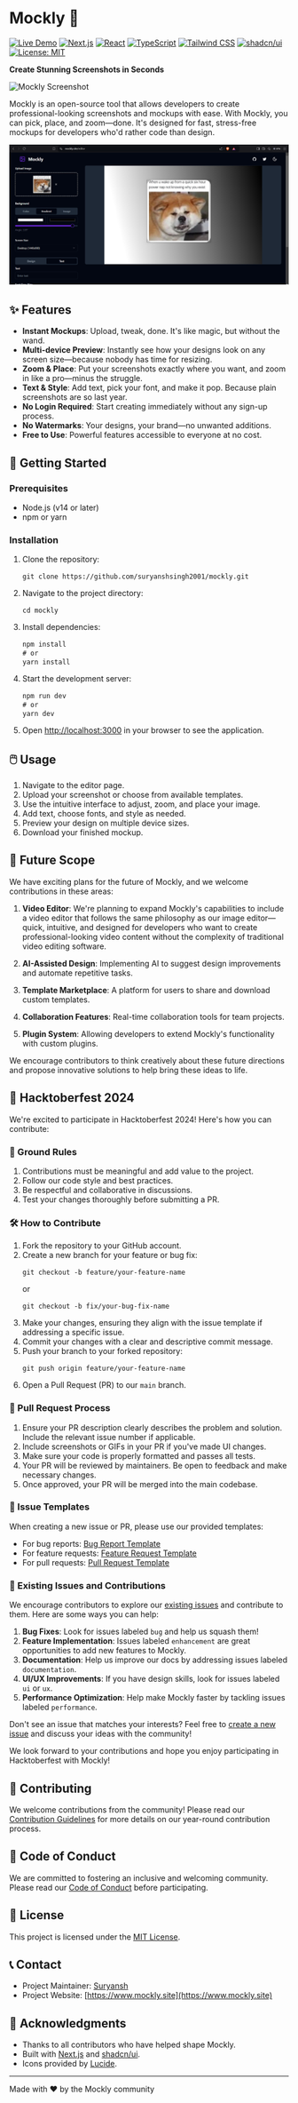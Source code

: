 # Mockly 🎨
[![Live Demo](https://img.shields.io/badge/demo-online-green.svg)](https://www.mockly.site)
[![Next.js](https://img.shields.io/badge/Next.js-13.0-blueviolet.svg)](https://nextjs.org/)
[![React](https://img.shields.io/badge/React-18.0-blue.svg)](https://reactjs.org/)
[![TypeScript](https://img.shields.io/badge/TypeScript-4.9-blue.svg)](https://www.typescriptlang.org/)
[![Tailwind CSS](https://img.shields.io/badge/Tailwind%20CSS-3.3-blue.svg)](https://tailwindcss.com/)
[![shadcn/ui](https://img.shields.io/badge/shadcn%2Fui-latest-blue.svg)](https://ui.shadcn.com/)
[![License: MIT](https://img.shields.io/badge/License-MIT-yellow.svg)](https://opensource.org/licenses/MIT)


**Create Stunning Screenshots in Seconds**

![Mockly Screenshot](public/showcase-dark.png)

Mockly is an open-source tool that allows developers to create professional-looking screenshots and mockups with ease. With Mockly, you can pick, place, and zoom—done. It's designed for fast, stress-free mockups for developers who'd rather code than design.

![Sample image edit](public/mockly-demo.png)

## ✨ Features

- **Instant Mockups**: Upload, tweak, done. It's like magic, but without the wand.
- **Multi-device Preview**: Instantly see how your designs look on any screen size—because nobody has time for resizing.
- **Zoom & Place**: Put your screenshots exactly where you want, and zoom in like a pro—minus the struggle.
- **Text & Style**: Add text, pick your font, and make it pop. Because plain screenshots are so last year.
- **No Login Required**: Start creating immediately without any sign-up process.
- **No Watermarks**: Your designs, your brand—no unwanted additions.
- **Free to Use**: Powerful features accessible to everyone at no cost.

## 🚀 Getting Started

### Prerequisites

- Node.js (v14 or later)
- npm or yarn

### Installation

1. Clone the repository:
   ```
   git clone https://github.com/suryanshsingh2001/mockly.git
   ```

2. Navigate to the project directory:
   ```
   cd mockly
   ```

3. Install dependencies:
   ```
   npm install
   # or
   yarn install
   ```

4. Start the development server:
   ```
   npm run dev
   # or
   yarn dev
   ```

5. Open [http://localhost:3000](http://localhost:3000) in your browser to see the application.

## 🖱️ Usage

1. Navigate to the editor page.
2. Upload your screenshot or choose from available templates.
3. Use the intuitive interface to adjust, zoom, and place your image.
4. Add text, choose fonts, and style as needed.
5. Preview your design on multiple device sizes.
6. Download your finished mockup.

## 🔮 Future Scope

We have exciting plans for the future of Mockly, and we welcome contributions in these areas:

1. **Video Editor**: We're planning to expand Mockly's capabilities to include a video editor that follows the same philosophy as our image editor—quick, intuitive, and designed for developers who want to create professional-looking video content without the complexity of traditional video editing software.

2. **AI-Assisted Design**: Implementing AI to suggest design improvements and automate repetitive tasks.

3. **Template Marketplace**: A platform for users to share and download custom templates.

4. **Collaboration Features**: Real-time collaboration tools for team projects.

5. **Plugin System**: Allowing developers to extend Mockly's functionality with custom plugins.

We encourage contributors to think creatively about these future directions and propose innovative solutions to help bring these ideas to life.

## 🎉 Hacktoberfest 2024

We're excited to participate in Hacktoberfest 2024! Here's how you can contribute:

### 📜 Ground Rules

1. Contributions must be meaningful and add value to the project.
2. Follow our code style and best practices.
3. Be respectful and collaborative in discussions.
4. Test your changes thoroughly before submitting a PR.

### 🛠️ How to Contribute

1. Fork the repository to your GitHub account.
2. Create a new branch for your feature or bug fix:
   ```
   git checkout -b feature/your-feature-name
   ```
   or
   ```
   git checkout -b fix/your-bug-fix-name
   ```
3. Make your changes, ensuring they align with the issue template if addressing a specific issue.
4. Commit your changes with a clear and descriptive commit message.
5. Push your branch to your forked repository:
   ```
   git push origin feature/your-feature-name
   ```
6. Open a Pull Request (PR) to our `main` branch.

### 🔄 Pull Request Process

1. Ensure your PR description clearly describes the problem and solution. Include the relevant issue number if applicable.
2. Include screenshots or GIFs in your PR if you've made UI changes.
3. Make sure your code is properly formatted and passes all tests.
4. Your PR will be reviewed by maintainers. Be open to feedback and make necessary changes.
5. Once approved, your PR will be merged into the main codebase.

### 📝 Issue Templates

When creating a new issue or PR, please use our provided templates:

- For bug reports: [Bug Report Template](.github/ISSUE_TEMPLATE/bug_report.md)
- For feature requests: [Feature Request Template](.github/ISSUE_TEMPLATE/feature_request.md)
- For pull requests: [Pull Request Template](.github/PULL_REQUEST_TEMPLATE.md)

### 🐛 Existing Issues and Contributions

We encourage contributors to explore our [existing issues](https://github.com/suryanshsingh2001/mockly/issues) and contribute to them. Here are some ways you can help:

1. **Bug Fixes**: Look for issues labeled `bug` and help us squash them!
2. **Feature Implementation**: Issues labeled `enhancement` are great opportunities to add new features to Mockly.
3. **Documentation**: Help us improve our docs by addressing issues labeled `documentation`.
4. **UI/UX Improvements**: If you have design skills, look for issues labeled `ui` or `ux`.
5. **Performance Optimization**: Help make Mockly faster by tackling issues labeled `performance`.

Don't see an issue that matches your interests? Feel free to [create a new issue](https://github.com/suryanshsingh2001/mockly/issues/new/choose) and discuss your ideas with the community!

We look forward to your contributions and hope you enjoy participating in Hacktoberfest with Mockly!

## 👥 Contributing

We welcome contributions from the community! Please read our [Contribution Guidelines](CONTRIBUTING.md) for more details on our year-round contribution process.

## 🤝 Code of Conduct

We are committed to fostering an inclusive and welcoming community. Please read our [Code of Conduct](CODE_OF_CONDUCT.md) before participating.

## 📄 License

This project is licensed under the [MIT License](LICENSE).

## 📞 Contact

- Project Maintainer: [Suryansh](https://www.linkedin.com/in/suryanshsingh2001/)
- Project Website: [https://www.mockly.site](https://www.mockly.site)

## 🙏 Acknowledgments

- Thanks to all contributors who have helped shape Mockly.
- Built with [Next.js](https://nextjs.org/) and [shadcn/ui](https://ui.shadcn.com/).
- Icons provided by [Lucide](https://lucide.dev/).

---

Made with ❤️ by the Mockly community
